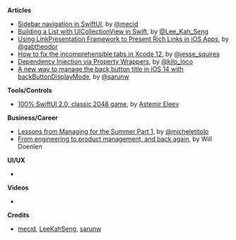 
**Articles**

*  [Sidebar navigation in SwiftUI](https://swiftwithmajid.com/2020/07/21/sidebar-navigation-in-swiftui/), by [@mecid](https://twitter.com/mecid)
* [Building a List with UICollectionView in Swift](https://swiftsenpai.com/development/uicollectionview-list-basic/), by [@Lee_Kah_Seng](https://twitter.com/Lee_Kah_Seng)
* [Using LinkPresentation Framework to Present Rich Links in iOS Apps](https://www.appcoda.com/linkpresentation-framework/), by [@gabtheodor](https://twitter.com/gabtheodor)
* [How to fix the incomprehensible tabs in Xcode 12](https://www.jessesquires.com/blog/2020/07/24/how-to-fix-the-incomprehensible-tabs-in-xcode-12/), by [@jesse_squires](https://twitter.com/jesse_squires)
* [Dependency Injection via Property Wrappers](https://www.kiloloco.com/articles/004-dependency-injection-via-property-wrappers/), by [@kilo_loco](https://twitter.com/kilo_loco)
* [A new way to manage the back button title in iOS 14 with backButtonDisplayMode](https://sarunw.com/posts/new-way-to-manage-back-button-title-in-ios14/), by [@sarunw](https://twitter.com/sarunw)

**Tools/Controls**

* [100% SwiftUI 2.0, classic 2048 game](https://github.com/jVirus/swiftui-2048), by [Astemir Eleev](https://github.com/jVirus)

**Business/Career**

* [Lessons from Managing for the Summer Part 1](https://michele.io/lessons-from-managing-pt-1/), by [@micheletitolo](http://twitter.com/micheletitolo)
* [From engineering to product management, and back again](https://artsy.github.io/blog/2020/07/23/from-engineering-to-product-management-and-back-again/), by Will Doenlen

**UI/UX**

* 

**Videos**

* 

**Credits**

* [mecid](https://github.com/mecid), [LeeKahSeng](https://github.com/LeeKahSeng), [sarunw](https://github.com/sarunw)
